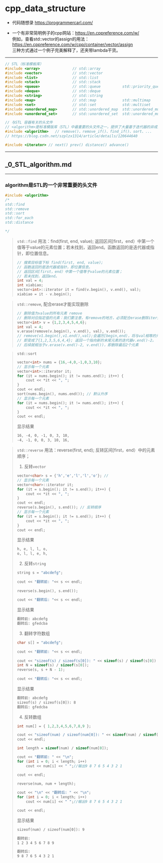 # cpp_data_structure 

* 代码随想录 https://programmercarl.com/

* 一个有非常简明例子的cpp网站：https://en.cppreference.com/w/
  <br> 例如，查看std::vector的assign的用法：https://en.cppreference.com/w/cpp/container/vector/assign
  <br> 三种方式通过一个例子完美解释了，还夹带lambda干货。

--------------------------------------------------------------------------------

```c++
// STL（标准模板库） 
#include <array>               // std::array                                    容器
#include <vector>              // std::vector                                   容器
#include <list>                // std::list                                     容器
#include <stack>               // std::stack                                    容器适配器
#include <queue>               // std::queue          std::priority_queue       容器适配器
#include <deque>               // std::deque                                    容器
#include <string>              // std::string                                   容器
#include <map>                 // std::map            std::multimap             容器   
#include <set>                 // std::set            std::multiset             容器
#include <unordered_map>       // std::unordered_map  std::unordered_multimap   容器
#include <unordered_set>       // std::unordered_set  std::unordered_multiset   容器

// 与STL 容器有关的头文件
// <algorithm>是标准模版库（STL）中最重要的头文件之一，提供了大量基于迭代器的非成员模板函数。
#include <algorithm>   // remove()、remove_if()、find_if()、sort、...
// https://blog.csdn.net/szplzx1314/article/details/120644640

#include <iterator> // next() prev() distance() advance()
```

--------------------------------------------------------------------------------

## _0_STL_algorithm.md

--------------------------------------------------------------------------------

### algorithm是STL的一个非常重要的头文件

```c++
#include <algorithm> 
/*
std::find
std::remove
std::sort
std::for_each
std::distance

*/
```
> `std::find`
> 用法：find(first, end, value);
> 返回区间[first，end）中第一个值等于value的元素位置；若未找到，返回end。函数返回的是迭代器或指针，即位置信息。
> 
> ```c++
> // 搜索目标值下标 find(first, end, value);
> // 函数返回的是迭代器或指针，即位置信息。
> // 返回区间[first，end）中第一个值等于value的元素位置；
> // 若未找到，返回end。
> int val = 4;
> int xiabiao;
> vector<int>::iterator it = find(v.begin(), v.end(), val);
> xiabiao = it - v.begin();
> ```


> `std::remove`, 配合erase才能实现删除
> 
> ```c++
> // 删除值为value的所有元素 remove
> // 删除对应指定值的元素：我们要注意，有remove的地方，必须配合erase删除iter到end()的部分
> vector<int> v = {1,2,3,4,5,4,6};
> int val = 4;
> v.erase(remove(v.begin(), v.end(), val), v.end());  
> // remove(v1.begin(),v1.end(),val);会遍历[begin,end)，将与val相等的元素,移动到末尾。
> // 即变成了{1,2,3,5,6,4,4}; 返回一个指向新的末尾元素的迭代器v.end()-2。
> // 后续就相当于v.erase(v.end()-2, v.end())，即删除最后2个元素
> ```

> `std::sort`
> 
> ```c++
> vector<int> nums = {16,-4,0,-1,0,3,10};
> // 显示每一个元素
> vector<int>::iterator it;
> for (it = nums.begin(); it != nums.end(); it++) {
>     cout << *it << ", ";
> }
> cout << endl;
> sort(nums.begin(), nums.end()); // 默认升序
> // 显示每一个元素
> for (it = nums.begin(); it != nums.end(); it++) {
>     cout << *it << ", ";
> }
> cout << endl;
> ```
> 显示结果
> ```html
> 16, -4, 0, -1, 0, 3, 10, 
> -4, -1, 0, 0, 3, 10, 16, 
> ```


> `std::reverse`
> 用法：reverse(first, end);
> 反转区间[first，end）中的元素顺序；
>
> 1. 反转`vector`
> 
> ```c++
> vector<char> s = {'h','e','l','l','o'}; // 
> // 显示每一个元素
> vector<char>::iterator it;
> for (it = s.begin(); it != s.end(); it++) {
>     cout << *it << ", ";
> }
> cout << endl;
> reverse(s.begin(), s.end()); // 反转顺序
> // 显示每一个元素
> for (it = s.begin(); it != s.end(); it++) {
>     cout << *it << ", ";
> }
> cout << endl;
> ```
> 显示结果
> ```html
> h, e, l, l, o, 
> o, l, l, e, h, 
> ```
> 
> 2. 反转`string`
> 
> ```c++
> string s = "abcdefg";
>  
> cout << "翻转前: "<< s << endl;
>    
> reverse(s.begin(), s.end());
>  
> cout << "翻转后: "<< s << endl;
> ```
> 显示结果
> ```html
> 翻转前: abcdefg
> 翻转后: gfedcba 
> ```
> 
> 3. 翻转字符数组
>
> ```c++
> char s[] = "abcdefg";
>  
> cout << "翻转前: "<< s << endl;
>     
> cout << "sizeof(s) / sizeof(s[0]): " << sizeof(s) / sizeof(s[0]) << endl;
> int N = sizeof(s) / sizeof(s[0]);
> reverse(s, s + N - 1);
>  
> cout << "翻转后: "<< s << endl;
> ``` 
> 显示结果
> ```html
> 翻转前: abcdefg
> sizeof(s) / sizeof(s[0]): 8
> 翻转后: gfedcba
> ```
> 
> 4. 反转数组
>
> ```c++
> int num[] = { 1,2,3,4,5,6,7,8,9 };
> 
> cout << "sizeof(num) / sizeof(num[0]): " << sizeof(num) / sizeof(num[0]) << endl;
> cout << endl;
> 
> int length = sizeof(num) / sizeof(num[0]);
> 
> cout << "翻转前: " << "\n";
> for (int i = 0; i < length; i++)
>     cout << num[i] << " ";//输出9 8 7 6 5 4 3 2 1
> 
> cout << endl;
> 
> reverse(num, num + length);
>  
> cout << "\n" << "翻转后: " << "\n";
> for (int i = 0; i < length; i++)
>     cout << num[i] << " ";//输出9 8 7 6 5 4 3 2 1
> 
> cout << endl;
> ``` 
> 显示结果
> ```html
> sizeof(num) / sizeof(num[0]): 9
> 
> 翻转前: 
> 1 2 3 4 5 6 7 8 9 
> 
> 翻转后: 
> 9 8 7 6 5 4 3 2 1
> ```
> 
> 
> 


















